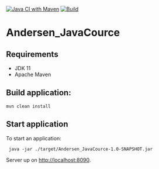 [![Java CI with Maven](https://github.com/VitaliyPunko/Anderson_JavaCource/actions/workflows/maven.yml/badge.svg?branch=main)](https://github.com/VitaliyPunko/Anderson_JavaCource/actions/workflows/maven.yml)
[![Build](https://github.com/VitaliyPunko/Anderson_JavaCource/actions/workflows/build.yml/badge.svg?branch=main)](https://github.com/VitaliyPunko/Anderson_JavaCource/actions/workflows/build.yml)

# Andersen_JavaCource

## Requirements

* JDK 11
* Apache Maven

## Build application:

```
mvn clean install
```

## Start application

To start an application:

```
 java -jar ./target/Andersen_JavaCource-1.0-SNAPSHOT.jar
```

Server up on [http://localhost:8090](http://localhost:8090).